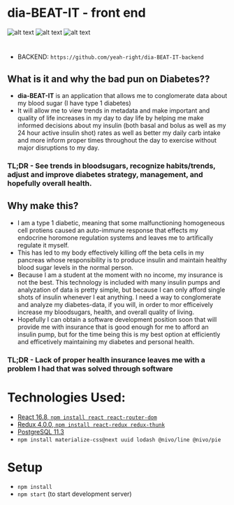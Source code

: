 
# dia-BEAT-IT - front end

![alt text](https://i.imgur.com/YbyLjA3.png "Landing") 
![alt text](https://i.imgur.com/12WwOgz.png "Records Table")
![alt text](https://i.imgur.com/0P0ZByt.png "Mapped Records")
# 
- BACKEND: `https://github.com/yeah-right/dia-BEAT-IT-backend`
## What is it and why the bad pun on Diabetes??
- **dia-BEAT-IT** is an application that allows me to conglomerate data about my blood sugar (I have type 1 diabetes)
- It will allow me to view trends in metadata and make important and quality of life increases in my day to day life by helping me make informed decisions about my insulin (both basal and bolus as well as my 24 hour active insulin shot) rates as well as better my daily carb intake and more inform proper times throughout the day to exercise without major disruptions to my day.
### **TL;DR** - See trends in bloodsugars, recognize habits/trends, adjust and improve diabetes strategy, management, and hopefully overall health.

## Why make this?
- I am a type 1 diabetic, meaning that some malfunctioning homogeneous cell protiens caused an auto-immune response that effects my endocrine horomone regulation systems and leaves me to artifically regulate it myself. 
- This has led to my body effectively killing off the beta cells in my pancreas whose responsibility is to produce insulin and maintain healthy blood sugar levels in the normal person.  
- Because I am a student at the moment with no income, my insurance is not the best. This technology is included with many insulin pumps and analyzation of data is pretty simple, but because I can only afford single shots of insulin whenever I eat anything. I need a way to conglomerate and analyze my diabetes-data, if you will, in order to mor efficeively increase my bloodsugars, health, and overall quality of living. 
- Hopefully I can obtain a software development position soon that will provide me with insurance that is good enough for me to afford an insulin pump, but for the time being this is my best option at efficiently and efficetively maintaining my diabetes and personal health. 

### **TL;DR** - Lack of proper health insurance leaves me with a problem I had that was solved through software

# Technologies Used:
- [React 16.8, `npm install react react-router-dom`](https://reactjs.org/)
- [Redux 4.0.0, `npm install react-redux redux-thunk`](https://redux.js.org)
- [PostgreSQL 11.3](https://www.postgresql.org/)
- `npm install materialize-css@next uuid lodash @nivo/line @nivo/pie`


# Setup 
- `npm install`
- `npm start` (to start development server)

